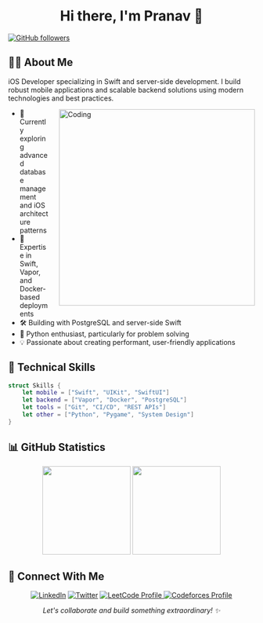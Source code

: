 <h1 align="center">Hi there, I'm Pranav 👋</h1>

<p align="left">
  <a href="https://github.com/pranav1160">
    <img src="https://img.shields.io/github/followers/pranav1160?label=Follow&style=social" alt="GitHub followers"/>
  </a>

</p>

## 👨‍💻 About Me

iOS Developer specializing in Swift and server-side development. I build robust mobile applications and scalable backend solutions using modern technologies and best practices.

<img align="right" width="400" style="margin-left: 20px" src="https://media1.giphy.com/media/v1.Y2lkPTc5MGI3NjExbGd0YzZ0MmRkd3R6MHR5anl5OXFwem45cnJmdTFhY2drMjZxZHN5cSZlcD12MV9pbnRlcm5hbF9naWZfYnlfaWQmY3Q9Zw/etTvoBi1Tr3y4vKu5T/giphy.gif" alt="Coding">

- 🔭 Currently exploring advanced database management and iOS architecture patterns
- 🌟 Expertise in Swift, Vapor, and Docker-based deployments
- 🛠️ Building with PostgreSQL and server-side Swift
- 🐍 Python enthusiast, particularly for problem solving
- 💡 Passionate about creating performant, user-friendly applications

## 🚀 Technical Skills

```swift
struct Skills {
    let mobile = ["Swift", "UIKit", "SwiftUI"]
    let backend = ["Vapor", "Docker", "PostgreSQL"]
    let tools = ["Git", "CI/CD", "REST APIs"]
    let other = ["Python", "Pygame", "System Design"]
}
```

## 📊 GitHub Statistics

<p align="center">
  <img height="180em" src="https://github-readme-stats.vercel.app/api?username=pranav1160&show_icons=true&theme=radical"/>
  <img height="180em" src="https://github-readme-streak-stats.herokuapp.com/?user=pranav1160&theme=radical"/>
</p>

## 🤝 Connect With Me

<p align="center">
  <a href="https://www.linkedin.com/in/pranav1160/"><img src="https://img.shields.io/badge/LinkedIn-0077B5?style=for-the-badge&logo=linkedin&logoColor=white" alt="LinkedIn"/></a>
  <a href="https://twitter.com/pranav1160"><img src="https://img.shields.io/badge/Twitter-1DA1F2?style=for-the-badge&logo=twitter&logoColor=white" alt="Twitter"/></a>
 <a href="https://leetcode.com/u/pranav_1160/">
  <img src="https://img.shields.io/badge/LeetCode-FFA116?style=for-the-badge&logo=LeetCode&logoColor=white" alt="LeetCode Profile"/>
</a>
<a href="https://codeforces.com/profile/pranav1160">
  <img src="https://img.shields.io/badge/Codeforces-1F8ACB?style=for-the-badge&logo=Codeforces&logoColor=white" alt="Codeforces Profile"/>
</a>


</p>

<p align="center">
  <i>Let's collaborate and build something extraordinary! ✨</i>
</p>
